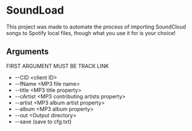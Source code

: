 # SoundLoad
This project was made to automate the process of importing SoundCloud songs to Spotify local files, though what you use it for is your choice!

## Arguments
FIRST ARGUMENT MUST BE TRACK LINK
- --CID     &lt;client ID&gt;
- --fName   &lt;MP3 file name&gt;
- --title   &lt;MP3 title property&gt;
- --cArtist &lt;MP3 contributing artists property&gt;
- --artist  &lt;MP3 album artist property&gt;
- --album   &lt;MP3 album property&gt;
- --out     &lt;Output directory&gt;
- --save (save to cfg.txt)